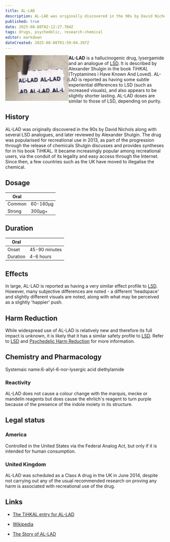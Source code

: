 ```yaml
---
title: AL-LAD
description: AL-LAD was originally discovered in the 90s by David Nichols along with several LSD analogues, and later reviewed by Alexander Shulgin.
published: true
date: 2025-08-08T02:12:27.704Z
tags: drugs, psychedelic, research-chemical
editor: markdown
dateCreated: 2025-08-08T01:59:04.397Z
---
```


<img src="allad.jpg" width="200px" align="left">

**AL-LAD** is a hallucinogenic drug, lysergamide and an analogue of [LSD](/en/lsd). It is described by Alexander Shulgin in the book *TiHKAL* (Tryptamines i Have Known And Loved). AL-LAD is reported as having some subtle experiential differences to LSD (such as increased visuals), and also appears to be slightly shorter lasting. AL-LAD doses are similar to those of LSD, depending on purity.

## History

AL-LAD was originally discovered in the 90s by David Nichols along with several LSD analogues, and later reviewed by Alexander Shulgin. The drug was popularised for recreational use in 2013, as part of the progression through the release of chemicals Shulgin discusses and provides syntheses for in his book TiHKAL. It became increasingly popular among recreational users, via the conduit of its legality and easy access through the Internet. Since then, a few countries such as the UK have moved to illegalise the chemical.

## Dosage

| Oral |  |
|------|------|
| Common | 60-160μg |
| Strong | 300μg+ |

## Duration

| Oral |  |
|------|------|
| Onset | 45-90 minutes |
| Duration | 4-6 hours |

## Effects

In large, AL-LAD is reported as having a very similar effect profile to [LSD](/en/lsd). However, many subjective differences are noted - a different 'headspace' and slightly different visuals are noted, along with what may be perceived as a slightly 'happier' push.

## Harm Reduction

While widespread use of AL-LAD is relatively new and therefore its full impact is unknown, it is likely that it has a similar safety profile to [LSD](/en/lsd). Refer to [LSD](/en/lsd) and [Psychedelic Harm Reduction](/en/psychedelics#harm-reduction) for more information.

## Chemistry and Pharmacology
Systemaic name:6-allyl-6-nor-lysergic acid diethylamide

### Reactivity
AL-LAD does not cause a colour change with the marquis, mecke or mandelin reagents but does cause the ehrlich's reagent to turn purple because of the presence of the indole moiety in its structure.

## Legal status

### America

Controlled in the United States via the Federal Analog Act, but only if it is intended for human consumption.

### United Kingdom

AL-LAD was scheduled as a Class A drug in the UK in June 2014, despite not carrying out any of the usual recommended research on proving any harm is associated with recreational use of the drug.

## Links
* [The TiHKAL entry for AL-LAD](https://www.erowid.org/library/books_online/tihkal/tihkal01.shtml)

* [Wikipedia](https://en.wikipedia.org/wiki/AL-LAD)

* [The Story of AL-LAD](http://tripsit.me/the-story-of-al-lad)
